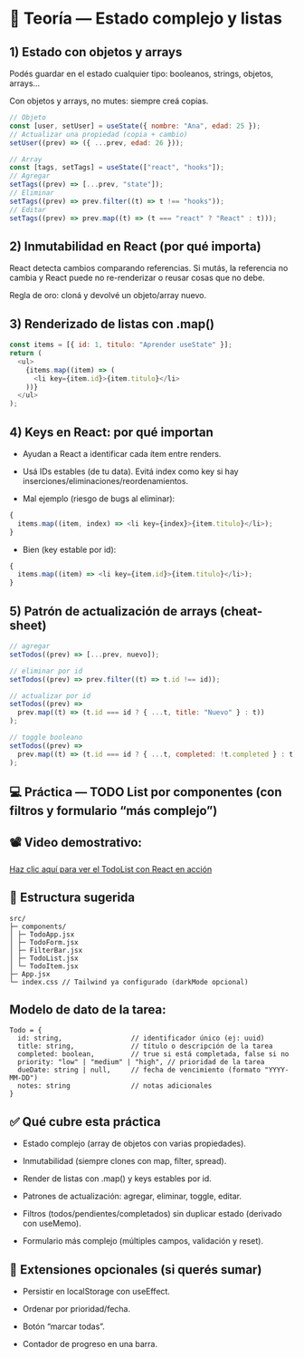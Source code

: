# 🧠 Teoría — Estado complejo y listas

## 1) Estado con objetos y arrays

Podés guardar en el estado cualquier tipo: booleanos, strings, objetos, arrays…

Con objetos y arrays, no mutes: siempre creá copias.

```js
// Objeto
const [user, setUser] = useState({ nombre: "Ana", edad: 25 });
// Actualizar una propiedad (copia + cambio)
setUser((prev) => ({ ...prev, edad: 26 }));

// Array
const [tags, setTags] = useState(["react", "hooks"]);
// Agregar
setTags((prev) => [...prev, "state"]);
// Eliminar
setTags((prev) => prev.filter((t) => t !== "hooks"));
// Editar
setTags((prev) => prev.map((t) => (t === "react" ? "React" : t)));
```

## 2) Inmutabilidad en React (por qué importa)

React detecta cambios comparando referencias. Si mutás, la referencia no cambia y React puede no re-renderizar o reusar cosas que no debe.

Regla de oro: cloná y devolvé un objeto/array nuevo.

## 3) Renderizado de listas con .map()

```js
const items = [{ id: 1, titulo: "Aprender useState" }];
return (
  <ul>
    {items.map((item) => (
      <li key={item.id}>{item.titulo}</li>
    ))}
  </ul>
);
```

## 4) Keys en React: por qué importan

- Ayudan a React a identificar cada ítem entre renders.

- Usá IDs estables (de tu data). Evitá index como key si hay inserciones/eliminaciones/reordenamientos.

- Mal ejemplo (riesgo de bugs al eliminar):

```js
{
  items.map((item, index) => <li key={index}>{item.titulo}</li>);
}
```

- Bien (key estable por id):

```js
{
  items.map((item) => <li key={item.id}>{item.titulo}</li>);
}
```

## 5) Patrón de actualización de arrays (cheat-sheet)

```js
// agregar
setTodos((prev) => [...prev, nuevo]);

// eliminar por id
setTodos((prev) => prev.filter((t) => t.id !== id));

// actualizar por id
setTodos((prev) =>
  prev.map((t) => (t.id === id ? { ...t, title: "Nuevo" } : t))
);

// toggle booleano
setTodos((prev) =>
  prev.map((t) => (t.id === id ? { ...t, completed: !t.completed } : t))
);
```

## 💻 Práctica — TODO List por componentes (con filtros y formulario “más complejo”)

## 📽️ **Video demostrativo:**

[Haz clic aquí para ver el TodoList con React en acción](./estado-avanzado/public/video/video%20demostrativo%20TodoList%20con%20React.mp4)

## 📁 Estructura sugerida

```
src/
├─ components/
│ ├─ TodoApp.jsx
│ ├─ TodoForm.jsx
│ ├─ FilterBar.jsx
│ ├─ TodoList.jsx
│ └─ TodoItem.jsx
├─ App.jsx
└─ index.css // Tailwind ya configurado (darkMode opcional)
```

## Modelo de dato de la tarea:

```plaintext
Todo = {
  id: string,                 // identificador único (ej: uuid)
  title: string,              // título o descripción de la tarea
  completed: boolean,         // true si está completada, false si no
  priority: "low" | "medium" | "high", // prioridad de la tarea
  dueDate: string | null,     // fecha de vencimiento (formato "YYYY-MM-DD")
  notes: string               // notas adicionales
}
```

## ✅ Qué cubre esta práctica

- Estado complejo (array de objetos con varias propiedades).

- Inmutabilidad (siempre clones con map, filter, spread).

- Render de listas con .map() y keys estables por id.

- Patrones de actualización: agregar, eliminar, toggle, editar.

- Filtros (todos/pendientes/completados) sin duplicar estado (derivado con useMemo).

- Formulario más complejo (múltiples campos, validación y reset).

## 🧪 Extensiones opcionales (si querés sumar)

- Persistir en localStorage con useEffect.

- Ordenar por prioridad/fecha.

- Botón “marcar todas”.

- Contador de progreso en una barra.
